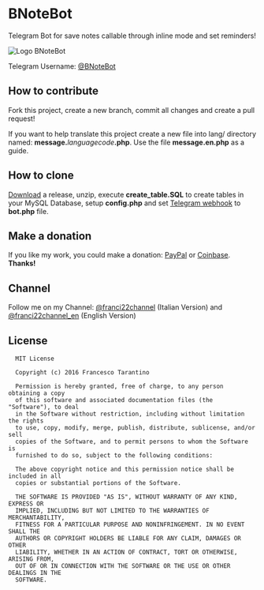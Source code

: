 # BNoteBot
Telegram Bot for save notes callable through inline mode and set reminders!

![Logo BNoteBot](https://franci22.ml/wp-content/uploads/2016/10/wKJR1GNyHAl9gAAAABJRU5ErkJggg.png)

Telegram Username: [@BNoteBot](https://telegram.me/BNoteBot)

## How to contribute
Fork this project, create a new branch, commit all changes and create a pull request!

If you want to help translate this project create a new file into lang/ directory named: __message.__*languagecode*__.php__. Use the file __message.en.php__ as a guide.

## How to clone
[Download](https://github.com/franci22/BNoteBot/releases) a release, unzip, execute __create_table.SQL__ to create tables in your MySQL Database, setup __config.php__ and set [Telegram webhook](https://core.telegram.org/bots/api#setwebhook) to __bot.php__ file.

## Make a donation
If you like my work, you could make a donation: [PayPal](https://PayPal.me/franci22/2) or [Coinbase](https://coinbase.com/franci22).
**Thanks!**

## Channel
Follow me on my Channel: [@franci22channel](https://telegram.me/franci22channel) (Italian Version) and [@franci22channel_en](https://telegram.me/franci22channel_en) (English Version)

## License
```
  MIT License

  Copyright (c) 2016 Francesco Tarantino

  Permission is hereby granted, free of charge, to any person obtaining a copy
  of this software and associated documentation files (the "Software"), to deal
  in the Software without restriction, including without limitation the rights
  to use, copy, modify, merge, publish, distribute, sublicense, and/or sell
  copies of the Software, and to permit persons to whom the Software is
  furnished to do so, subject to the following conditions:

  The above copyright notice and this permission notice shall be included in all
  copies or substantial portions of the Software.

  THE SOFTWARE IS PROVIDED "AS IS", WITHOUT WARRANTY OF ANY KIND, EXPRESS OR
  IMPLIED, INCLUDING BUT NOT LIMITED TO THE WARRANTIES OF MERCHANTABILITY,
  FITNESS FOR A PARTICULAR PURPOSE AND NONINFRINGEMENT. IN NO EVENT SHALL THE
  AUTHORS OR COPYRIGHT HOLDERS BE LIABLE FOR ANY CLAIM, DAMAGES OR OTHER
  LIABILITY, WHETHER IN AN ACTION OF CONTRACT, TORT OR OTHERWISE, ARISING FROM,
  OUT OF OR IN CONNECTION WITH THE SOFTWARE OR THE USE OR OTHER DEALINGS IN THE
  SOFTWARE.
  ```
